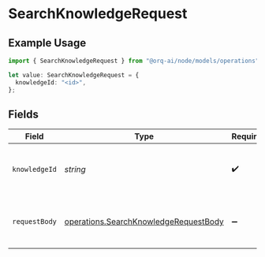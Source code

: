 # SearchKnowledgeRequest

## Example Usage

```typescript
import { SearchKnowledgeRequest } from "@orq-ai/node/models/operations";

let value: SearchKnowledgeRequest = {
  knowledgeId: "<id>",
};
```

## Fields

| Field                                                                                          | Type                                                                                           | Required                                                                                       | Description                                                                                    |
| ---------------------------------------------------------------------------------------------- | ---------------------------------------------------------------------------------------------- | ---------------------------------------------------------------------------------------------- | ---------------------------------------------------------------------------------------------- |
| `knowledgeId`                                                                                  | *string*                                                                                       | :heavy_check_mark:                                                                             | The unique identifier or key of the knowledge base                                             |
| `requestBody`                                                                                  | [operations.SearchKnowledgeRequestBody](../../models/operations/searchknowledgerequestbody.md) | :heavy_minus_sign:                                                                             | A search request for chunks in a knowledge base                                                |